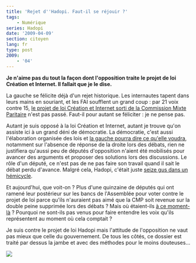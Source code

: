 ```yaml
---
title: 'Rejet d''Hadopi. Faut-il se réjouir ?'
tags:
    - Numérique
series: Hadopi
date: '2009-04-09'
section: citoyen
lang: fr
type: post
2009:
    - '04'
---
```


**[](http://vidberg.blog.lemonde.fr/2009/04/09/mais-que-faisaient-les-deputes-de-la-majorite/)Je n'aime pas du tout la façon dont l'opposition traite le projet de loi Création et Internet. Il fallait que je le dise.**

La gauche se félicite déjà d'un rejet historique. Les internautes tapent dans leurs mains en souriant, et les FAI soufflent un grand coup&nbsp;: par 21 voix contre 15, [le projet de loi Création et Internet sorti de la Commission Mixte Paritaire](http://www.assemblee-nationale.fr/13/rapports/r1589.asp) n'est pas passé. Faut-il pour autant se féliciter&nbsp;: je ne pense pas.

Autant je suis opposé à la loi Création et Internet, autant je trouve qu'on assiste ici à un grand déni de démocratie. La démocratie, c'est aussi l'élaboration organisée des lois et [la gauche pourra dire ce qu'elle voudra](http://archives-lepost.huffingtonpost.fr/article/2009/03/31/1478050_debat-sur-la-loi-hadopi-pourquoi-y-a-t-il-si-peu-de-deputes-a-l-assemblee.html), notamment sur l'absence de réponse de la droite lors des débats, rien ne justifiera qu'aussi peu de députés d'opposition n'aient été mobilisés pour avancer des arguments et proposer des solutions lors des discussions. Le rôle d'un député, ce n'est pas de ne pas faire son travail quand il sait le débat perdu d'avance. Malgré cela, Hadopi, c'était juste [seize gus dans un hémicycle](http://jaffiche.fr/hadopi-cest-16-gus-dans-un-hemicycle-279).

Et aujourd'hui, que voit-on&nbsp;? Plus d'une quinzaine de députés qui ont ramené leur postérieur sur les bancs de l'Assemblée pour voter contre le projet de loi parce qu'ils n'auraient pas aimé que la CMP soit revenue sur la double peine supprimée lors des débats&nbsp;? Mais où étaient-ils [à ce moment-là](http://www.numerama.com/magazine/12527-la-loi-hadopi-votee-a-la-sauvette-par-16-deputes.html)&nbsp;? Pourquoi ne sont-ils pas venus pour faire entendre les voix qu'ils représentent au moment où cela comptait&nbsp;?

Je suis contre le projet de loi Hadopi mais l'attitude de l'opposition ne vaut pas mieux que celle du gouvernement. De tous les côtés, ce dossier est traité par dessus la jambe et avec des méthodes pour le moins douteuses…

[![](http://vidberg.blog.lemonde.fr/2009/04/09/mais-que-faisaient-les-deputes-de-la-majorite/)](http://vidberg.blog.lemonde.fr/2009/04/09/mais-que-faisaient-les-deputes-de-la-majorite/)
